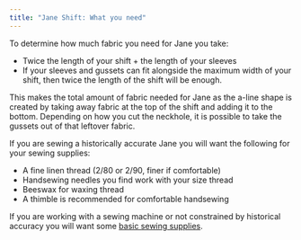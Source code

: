 ```yaml
---
title: "Jane Shift: What you need"
---
```


To determine how much fabric you need for Jane you take:
- Twice the length of your shift + the length of your sleeves
- If your sleeves and gussets can fit alongside the maximum width of your shift, then twice the length of the shift will be enough.

This makes the total amount of fabric needed for Jane as the a-line shape is created by taking away fabric at the top of the shift and adding it to the bottom. Depending on how you cut the neckhole, it is possible to take the gussets out of that leftover fabric.

If you are sewing a historically accurate Jane you will want the following for your sewing supplies:

- A fine linen thread (2/80 or 2/90, finer if comfortable)
- Handsewing needles you find work with your size thread
- Beeswax for waxing thread
- A thimble is recommended for comfortable handsewing

If you are working with a sewing machine or not constrained by historical accuracy you will want some [basic sewing supplies](/docs/sewing/basic-sewing-supplies).

